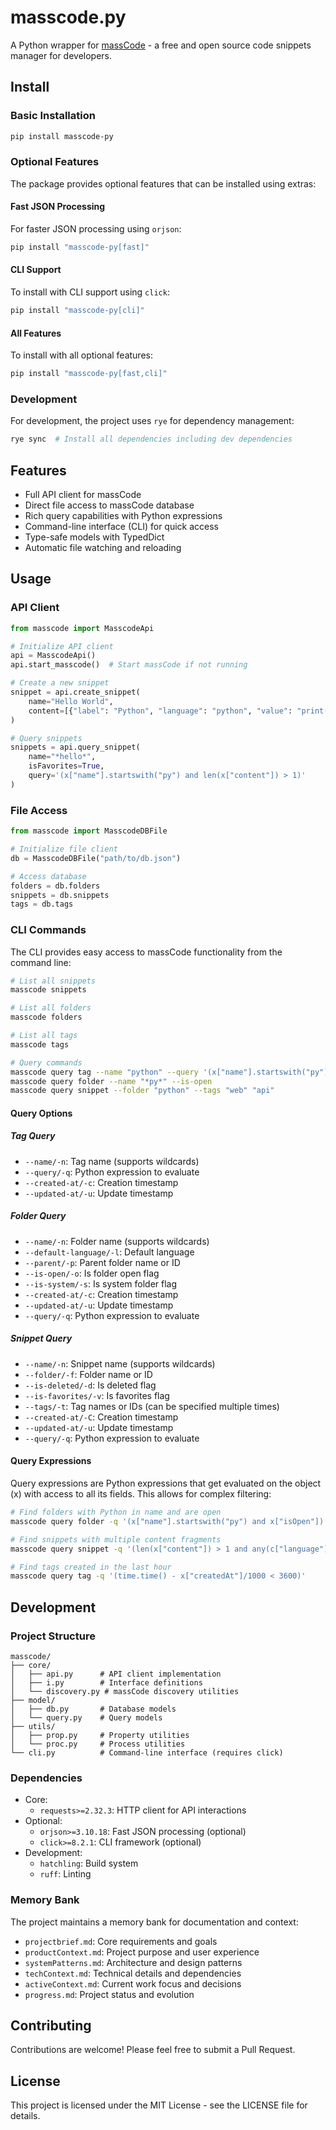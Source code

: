 # masscode.py
A Python wrapper for [massCode](https://masscode.io/) - a free and open source code snippets manager for developers.

## Install

### Basic Installation
```bash
pip install masscode-py
```

### Optional Features

The package provides optional features that can be installed using extras:

#### Fast JSON Processing
For faster JSON processing using `orjson`:
```bash
pip install "masscode-py[fast]"
```

#### CLI Support
To install with CLI support using `click`:
```bash
pip install "masscode-py[cli]"
```

#### All Features
To install with all optional features:
```bash
pip install "masscode-py[fast,cli]"
```

### Development
For development, the project uses `rye` for dependency management:
```bash
rye sync  # Install all dependencies including dev dependencies
```

## Features
- Full API client for massCode
- Direct file access to massCode database
- Rich query capabilities with Python expressions
- Command-line interface (CLI) for quick access
- Type-safe models with TypedDict
- Automatic file watching and reloading

## Usage

### API Client
```python
from masscode import MasscodeApi

# Initialize API client
api = MasscodeApi()
api.start_masscode()  # Start massCode if not running

# Create a new snippet
snippet = api.create_snippet(
    name="Hello World",
    content=[{"label": "Python", "language": "python", "value": "print('Hello World')"}]
)

# Query snippets
snippets = api.query_snippet(
    name="*hello*",
    isFavorites=True,
    query='(x["name"].startswith("py") and len(x["content"]) > 1)'
)
```

### File Access
```python
from masscode import MasscodeDBFile

# Initialize file client
db = MasscodeDBFile("path/to/db.json")

# Access database
folders = db.folders
snippets = db.snippets
tags = db.tags
```

### CLI Commands

The CLI provides easy access to massCode functionality from the command line:

```bash
# List all snippets
masscode snippets

# List all folders
masscode folders

# List all tags
masscode tags

# Query commands
masscode query tag --name "python" --query '(x["name"].startswith("py"))'
masscode query folder --name "*py*" --is-open
masscode query snippet --folder "python" --tags "web" "api"
```

#### Query Options

##### Tag Query
- `--name/-n`: Tag name (supports wildcards)
- `--query/-q`: Python expression to evaluate
- `--created-at/-c`: Creation timestamp
- `--updated-at/-u`: Update timestamp

##### Folder Query
- `--name/-n`: Folder name (supports wildcards)
- `--default-language/-l`: Default language
- `--parent/-p`: Parent folder name or ID
- `--is-open/-o`: Is folder open flag
- `--is-system/-s`: Is system folder flag
- `--created-at/-c`: Creation timestamp
- `--updated-at/-u`: Update timestamp
- `--query/-q`: Python expression to evaluate

##### Snippet Query
- `--name/-n`: Snippet name (supports wildcards)
- `--folder/-f`: Folder name or ID
- `--is-deleted/-d`: Is deleted flag
- `--is-favorites/-v`: Is favorites flag
- `--tags/-t`: Tag names or IDs (can be specified multiple times)
- `--created-at/-C`: Creation timestamp
- `--updated-at/-u`: Update timestamp
- `--query/-q`: Python expression to evaluate

#### Query Expressions

Query expressions are Python expressions that get evaluated on the object (x) with access to all its fields. This allows for complex filtering:

```bash
# Find folders with Python in name and are open
masscode query folder -q '(x["name"].startswith("py") and x["isOpen"])'

# Find snippets with multiple content fragments
masscode query snippet -q '(len(x["content"]) > 1 and any(c["language"] == "python" for c in x["content"]))'

# Find tags created in the last hour
masscode query tag -q '(time.time() - x["createdAt"]/1000 < 3600)'
```

## Development

### Project Structure
```
masscode/
├── core/
│   ├── api.py      # API client implementation
│   ├── i.py        # Interface definitions
│   └── discovery.py # massCode discovery utilities
├── model/
│   ├── db.py       # Database models
│   └── query.py    # Query models
├── utils/
│   ├── prop.py     # Property utilities
│   └── proc.py     # Process utilities
└── cli.py          # Command-line interface (requires click)
```

### Dependencies
- Core:
  - `requests>=2.32.3`: HTTP client for API interactions
- Optional:
  - `orjson>=3.10.18`: Fast JSON processing (optional)
  - `click>=8.2.1`: CLI framework (optional)
- Development:
  - `hatchling`: Build system
  - `ruff`: Linting

### Memory Bank
The project maintains a memory bank for documentation and context:
- `projectbrief.md`: Core requirements and goals
- `productContext.md`: Project purpose and user experience
- `systemPatterns.md`: Architecture and design patterns
- `techContext.md`: Technical details and dependencies
- `activeContext.md`: Current work focus and decisions
- `progress.md`: Project status and evolution

## Contributing
Contributions are welcome! Please feel free to submit a Pull Request.

## License
This project is licensed under the MIT License - see the LICENSE file for details.

